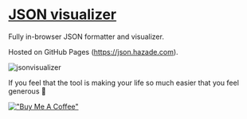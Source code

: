 # [JSON visualizer](https://json.hazade.com)

Fully in-browser JSON formatter and visualizer.

Hosted on GitHub Pages (https://json.hazade.com).

![jsonvisualizer](https://github.com/user-attachments/assets/93700bc2-5c86-4f5d-8494-441c8caed6b1)

If you feel that the tool is making your life so much easier that you feel generous 🙂

[!["Buy Me A Coffee"](https://www.buymeacoffee.com/assets/img/custom_images/orange_img.png)](https://buymeacoffee.com/hazade)
